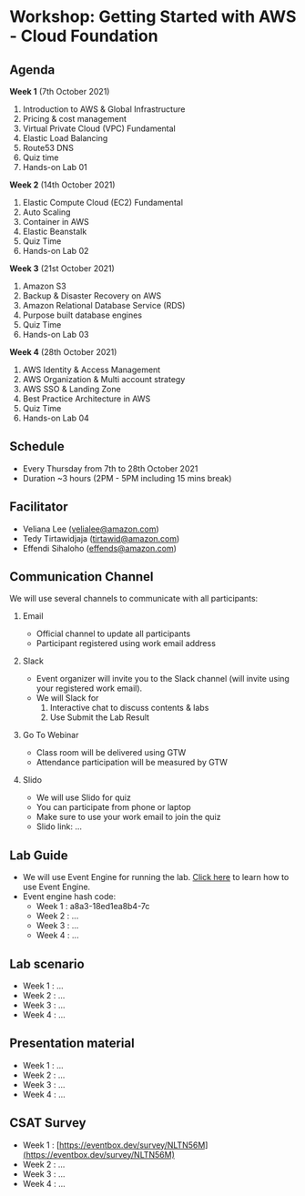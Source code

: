 # Workshop: Getting Started with AWS - Cloud Foundation

## Agenda

**Week 1** (7th October 2021)

1. Introduction to AWS & Global Infrastructure
2. Pricing & cost management
3. Virtual Private Cloud (VPC) Fundamental 
4. Elastic Load Balancing
5. Route53 DNS
6. Quiz time
7. Hands-on Lab 01

**Week 2** (14th October 2021)

1. Elastic Compute Cloud (EC2) Fundamental
2. Auto Scaling
3. Container in AWS
4. Elastic Beanstalk
5. Quiz Time
6. Hands-on Lab 02

**Week 3** (21st October 2021)

1. Amazon S3
2. Backup & Disaster Recovery on AWS
3. Amazon Relational Database Service (RDS) 
4. Purpose built database engines
5. Quiz Time
6. Hands-on Lab 03

**Week 4** (28th October 2021)

1. AWS Identity & Access Management
2. AWS Organization & Multi account strategy
3. AWS SSO & Landing Zone
4. Best Practice Architecture in AWS
5. Quiz Time
6. Hands-on Lab 04

## Schedule

* Every Thursday from 7th to 28th October 2021
* Duration ~3 hours (2PM - 5PM including 15 mins break)

## Facilitator

* Veliana Lee (velialee@amazon.com)
* Tedy Tirtawidjaja (tirtawid@amazon.com)
* Effendi Sihaloho (effends@amazon.com)


## Communication Channel

We will use several channels to communicate with all participants:

1. Email
	- Official channel to update all participants
	- Participant registered using work email address

2. Slack 
	- Event organizer will invite you to the Slack channel (will invite using your registered work email).
	- We will Slack for 
        1. Interactive chat to discuss contents & labs 
        2. Use Submit the Lab Result

3. Go To Webinar 
	- Class room will be delivered using GTW
	- Attendance participation will be measured by GTW

4. Slido
	- We will use Slido for quiz
	- You can participate from phone or laptop
	- Make sure to use your work email to join the quiz
    - Slido link: ... 


## Lab Guide
- We will use Event Engine for running the lab. [Click here](labguide) to learn how to use Event Engine.
- Event engine hash code:
    - Week 1 : a8a3-18ed1ea8b4-7c
    - Week 2 : ...
    - Week 3 : ...
    - Week 4 : ...

## Lab scenario

- Week 1 : ...
- Week 2 : ...
- Week 3 : ...
- Week 4 : ...

## Presentation material

- Week 1 : ...
- Week 2 : ...
- Week 3 : ...
- Week 4 : ...

## CSAT Survey

- Week 1 : [https://eventbox.dev/survey/NLTN56M](https://eventbox.dev/survey/NLTN56M) 
- Week 2 : ...
- Week 3 : ...
- Week 4 : ...